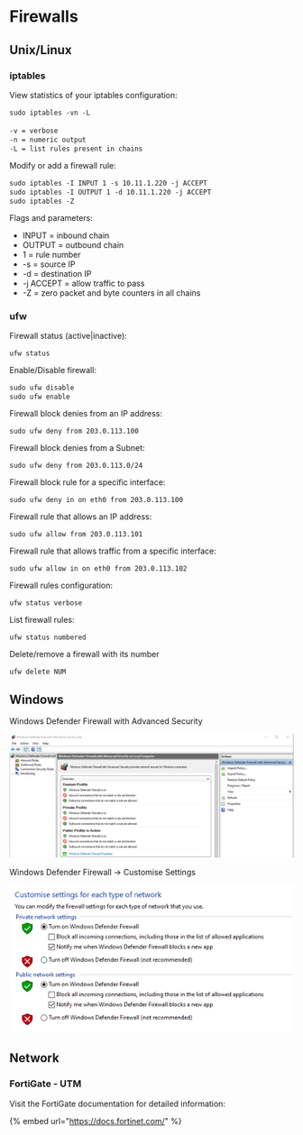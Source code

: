 # Firewalls

## Unix/Linux

### iptables

View statistics of your iptables configuration:

```text
sudo iptables -vn -L

-v = verbose
-n = numeric output
-L = list rules present in chains
```

Modify or add a firewall rule:

```text
sudo iptables -I INPUT 1 -s 10.11.1.220 -j ACCEPT
sudo iptables -I OUTPUT 1 -d 10.11.1.220 -j ACCEPT
sudo iptables -Z
```

Flags and parameters:

* INPUT = inbound chain 
* OUTPUT = outbound chain 
* 1 = rule number 
* -s = source IP
* -d = destination IP
*  -j ACCEPT = allow traffic to pass 
* -Z = zero packet and byte counters in all chains

### ufw

Firewall status \(active\|inactive\):

```text
ufw status
```

Enable/Disable firewall:

```text
sudo ufw disable
sudo ufw enable
```

Firewall block denies from an IP address:

```text
sudo ufw deny from 203.0.113.100
```

Firewall block denies from a Subnet:

```text
sudo ufw deny from 203.0.113.0/24
```

Firewall block rule for a specific interface:

```text
sudo ufw deny in on eth0 from 203.0.113.100
```

Firewall rule that allows an IP address:

```text
sudo ufw allow from 203.0.113.101
```

Firewall rule that allows traffic from a specific interface:

```text
sudo ufw allow in on eth0 from 203.0.113.102
```

Firewall rules configuration:

```text
ufw status verbose
```

List firewall rules:

```text
ufw status numbered
```

Delete/remove a firewall with its number

```text
ufw delete NUM
```

## Windows

Windows Defender Firewall with Advanced Security

![Windows Defender Firewall](../.gitbook/assets/image%20%2821%29.png)

Windows Defender Firewall -&gt; Customise Settings

![Windows Defender Firewall - Customise Settings](../.gitbook/assets/image%20%2820%29.png)

## Network

### FortiGate - UTM

Visit the FortiGate documentation for detailed information:

{% embed url="https://docs.fortinet.com/" %}



